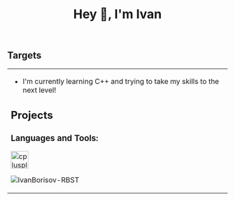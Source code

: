 # <div align="center">                    Hey 👋, I'm Ivan </div>  
  

<br/>  


## Targets  
<table><tr><td valign="top" width="0%">

- I'm currently learning C++ and trying to take my skills to the next level!  

  
## Projects
  
  
  
  
  <h3 align="left">Languages and Tools:</h3>
<p align="left"> <a href="https://en.wikipedia.org/wiki/C%2B%2B" target="_blank" rel="noreferrer"> <img src="https://upload.wikimedia.org/wikipedia/commons/thumb/1/18/ISO_C%2B%2B_Logo.svg/1920px-ISO_C%2B%2B_Logo.svg.png" alt="cplusplus" width="40" height="40"/> </a> </p>
  
  
  
  
<p align="left"> <img src="https://komarev.com/ghpvc/?username=IvanBorisov-RBST&label=Profile%20views&color=0e75b6&style=flat" alt="IvanBorisov-RBST" /> </p>

